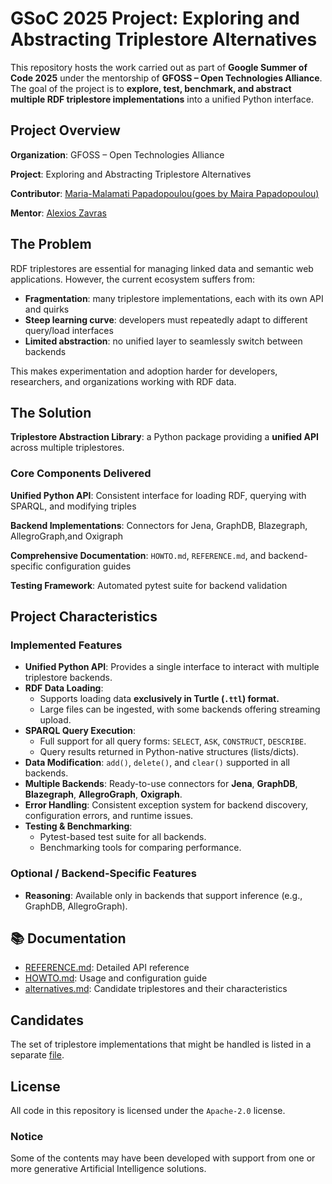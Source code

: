 # GSoC 2025 Project: Exploring and Abstracting Triplestore Alternatives

This repository hosts the work carried out as part of **Google Summer of Code 2025** under the mentorship of **GFOSS – Open Technologies Alliance**.
The goal of the project is to **explore, test, benchmark, and abstract multiple RDF triplestore implementations** into a unified Python interface.

## Project Overview

**Organization**: GFOSS – Open Technologies Alliance

**Project**: Exploring and Abstracting Triplestore Alternatives

**Contributor**: [Maria-Malamati Papadopoulou(goes by Maira Papadopoulou)](https://github.com/mairacs)

**Mentor**: [Alexios Zavras](https://github.com/zvr)

## The Problem

RDF triplestores are essential for managing linked data and semantic web applications.
However, the current ecosystem suffers from:

- **Fragmentation**: many triplestore implementations, each with its own API and quirks
- **Steep learning curve**: developers must repeatedly adapt to different query/load interfaces
- **Limited abstraction**: no unified layer to seamlessly switch between backends

This makes experimentation and adoption harder for developers, researchers, and organizations working with RDF data.

## The Solution

**Triplestore Abstraction Library**: a Python package providing a **unified API** across multiple triplestores.

### Core Components Delivered

**Unified Python API**: Consistent interface for loading RDF, querying with SPARQL, and modifying triples

**Backend Implementations**: Connectors for Jena, GraphDB, Blazegraph, AllegroGraph,and Oxigraph

**Comprehensive Documentation**: `HOWTO.md`, `REFERENCE.md`, and backend-specific configuration guides

**Testing Framework**: Automated pytest suite for backend validation

## Project Characteristics
### Implemented Features

- **Unified Python API**: Provides a single interface to interact with multiple triplestore backends.
- **RDF Data Loading**: 
  - Supports loading data **exclusively in Turtle (`.ttl`) format.**
  - Large files can be ingested, with some backends offering streaming upload.
- **SPARQL Query Execution**:
  - Full support for all query forms: `SELECT`, `ASK`, `CONSTRUCT`, `DESCRIBE`.
  - Query results returned in Python-native structures (lists/dicts).
- **Data Modification**: `add()`, `delete()`, and `clear()` supported in all backends.
- **Multiple Backends**: Ready-to-use connectors for **Jena**, **GraphDB**, **Blazegraph**, **AllegroGraph**, **Oxigraph**.
- **Error Handling**: Consistent exception system for backend discovery, configuration errors, and runtime issues.
- **Testing & Benchmarking**:
  - Pytest-based test suite for all backends.
  - Benchmarking tools for comparing performance.

### Optional / Backend-Specific Features
- **Reasoning**: Available only in backends that support inference (e.g., GraphDB, AllegroGraph).

## 📚 Documentation

- [REFERENCE.md](./triplestore/docs/REFERENCE.md): Detailed API reference
- [HOWTO.md](./triplestore/docs/HOWTO.md): Usage and configuration guide
- [alternatives.md](./alternatives.md): Candidate triplestores and their characteristics

## Candidates

The set of triplestore implementations that might be handled
is listed in a separate [file](./alternatives.md).


## License

All code in this repository is licensed under the `Apache-2.0` license.

### Notice

Some of the contents may have been developed with support
from one or more generative Artificial Intelligence solutions.

